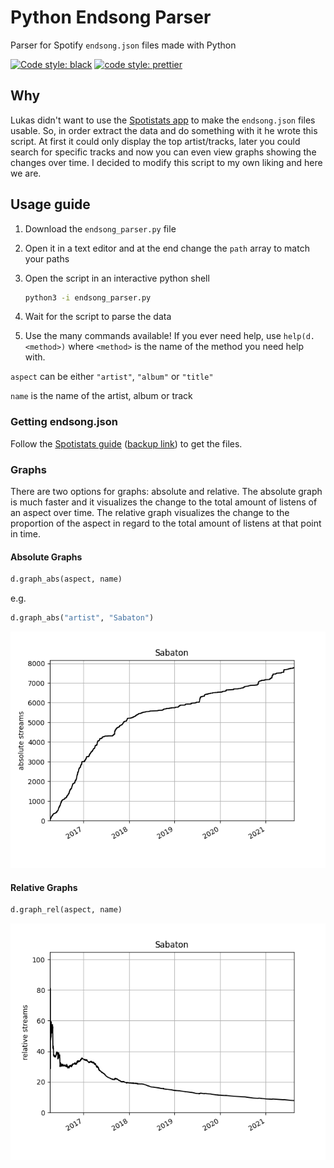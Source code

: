 # Python Endsong Parser

Parser for Spotify `endsong.json` files made with Python

[![Code style: black](https://img.shields.io/badge/code%20style-black-000000.svg)](https://github.com/psf/black) [![code style: prettier](https://img.shields.io/badge/code_style-prettier-ff69b4.svg?style=flat-square)](https://github.com/prettier/prettier)

## Why

Lukas didn't want to use the [Spotistats app](https://spotistats.app/) to make the `endsong.json` files usable. So, in order extract the data and do something with it he wrote this script. At first it could only display the top artist/tracks, later you could search for specific tracks and now you can even view graphs showing the changes over time. I decided to modify this script to my own liking and here we are.

## Usage guide

1. Download the `endsong_parser.py` file
2. Open it in a text editor and at the end change the `path` array to match your paths
3. Open the script in an interactive python shell

   ```bash
   python3 -i endsong_parser.py
   ```

4. Wait for the script to parse the data
5. Use the many commands available! If you ever need help, use `help(d.<method>)` where `<method>` is the name of the method you need help with.

`aspect` can be either `"artist"`, `"album"` or `"title"`

`name` is the name of the artist, album or track

### Getting endsong.json

Follow the [Spotistats guide](https://support.spotistats.app/import/guide/) ([backup link](https://web.archive.org/web/20210824223644/https://support.spotistats.app/import/guide/)) to get the files.

### Graphs

There are two options for graphs: absolute and relative. The absolute graph is much faster and it visualizes the change to the total amount of listens of an aspect over time. The relative graph visualizes the change to the proportion of the aspect in regard to the total amount of listens at that point in time.

#### Absolute Graphs

```python
d.graph_abs(aspect, name)
```

e.g.

```python
d.graph_abs("artist", "Sabaton")
```

![Example Absolute Graph featuring Sabaton](img/sabaton-absolute-graph.png "Example Absolute Graph")

#### Relative Graphs

```python
d.graph_rel(aspect, name)
```

![Example Relative Graph featuring Sabaton](img/sabaton-relative-graph.png "Example Relative Graph")

